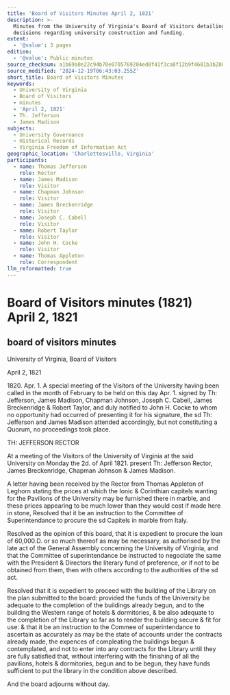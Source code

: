 ```yaml
---
title: 'Board of Visitors Minutes April 2, 1821'
description: >-
  Minutes from the University of Virginia's Board of Visitors detailing
  decisions regarding university construction and funding.
extent:
  - '@value': 3 pages
edition:
  - '@value': Public minutes
source_checksum: a1b69a8e22c94b70e0705769204ed8f41f3ca8f12b9f4681b3b280a076ecd303
source_modified: '2024-12-19T06:43:03.255Z'
short_title: Board of Visitors Minutes
keywords:
  - University of Virginia
  - Board of Visitors
  - minutes
  - 'April 2, 1821'
  - Th. Jefferson
  - James Madison
subjects:
  - University Governance
  - Historical Records
  - Virginia Freedom of Information Act
geographic_location: 'Charlottesville, Virginia'
participants:
  - name: Thomas Jefferson
    role: Rector
  - name: James Madison
    role: Visitor
  - name: Chapman Johnson
    role: Visitor
  - name: James Breckenridge
    role: Visitor
  - name: Joseph C. Cabell
    role: Visitor
  - name: Robert Taylor
    role: Visitor
  - name: John H. Cocke
    role: Visitor
  - name: Thomas Appleton
    role: Correspondent
llm_reformatted: true
---
```


Board of Visitors minutes (1821) April 2, 1821
==============================================

board of visitors minutes
-------------------------

University of Virginia, Board of Visitors

April 2, 1821

1820\. Apr. 1. A special meeting of the Visitors of the University having been called in the month of February to be held on this day Apr. 1. signed by Th: Jefferson, James Madison, Chapman Johnson, Joseph C. Cabell, James Breckenridge & Robert Taylor, and duly notified to John H. Cocke to whom no opportunity had occurred of presenting it for his signature, the sd Th: Jefferson and James Madison attended accordingly, but not constituting a Quorum, no proceedings took place.

TH: JEFFERSON RECTOR

At a meeting of the Visitors of the University of Virginia at the said University on Monday the 2d. of April 1821. present Th: Jefferson Rector, James Breckenridge, Chapman Johnson & James Madison.

A letter having been received by the Rector from Thomas Appleton of Leghorn stating the prices at which the Ionic & Corinthian capitels wanting for the Pavilions of the University may be furnished there in marble, and these prices appearing to be much lower than they would cost if made here in stone, Resolved that it be an instruction to the Committee of Superintendance to procure the sd Capitels in marble from Italy.

Resolved as the opinion of this board, that it is expedient to procure the loan of 60,000.D. or so much thereof as may be necessary, as authorised by the late act of the General Assembly concerning the University of Virginia, and that the Committee of superintendance be instructed to negociate the same with the President & Directors the literary fund of preference, or if not to be obtained from them, then with others according to the authorities of the sd act.

Resolved that it is expedient to proceed with the building of the Library on the plan submitted to the board: provided the funds of the University be adequate to the completion of the buildings already begun, and to the building the Western range of hotels & dormitories, & be also adequate to the completion of the Library so far as to render the building secure & fit for use: & that it be an instruction to the Commee of superintendance to ascertain as accurately as may be the state of accounts under the contracts already made, the expences of compleating the buildings begun & contemplated, and not to enter into any contracts for the Library until they are fully satisfied that, without interfering with the finishing of all the pavilions, hotels & dormitories, begun and to be begun, they have funds sufficient to put the library in the condition above described.

And the board adjourns without day.
